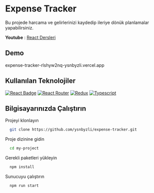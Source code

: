 # Expense Tracker

Bu projede harcama ve gelirlerinizi kaydedip ileriye dönük 
planlamalar yapabilirsiniz.

<b>Youtube</b> : [React Dersleri](https://www.youtube.com/watch?v=TQ_eyMlu7l0&list=PL8IHDq7oEkgHFrd0IW1JWoEoc9G2_eXTJ)

## Demo 
expense-tracker-rlshyw2nq-ysnbyzli.vercel.app

## Kullanılan Teknolojiler
[![React Badge](	https://img.shields.io/badge/React-20232A?style=for-the-badge&logo=react&logoColor=61DAFB)](https://tr.reactjs.org/) 
[![React Router](https://img.shields.io/badge/React_Router-CA4245?style=for-the-badge&logo=react-router&logoColor=white)](https://reactrouter.com/)
[![Redux](https://img.shields.io/badge/Redux-593D88?style=for-the-badge&logo=redux&logoColor=white)](https://redux.js.org/) 
[![Typescript](https://img.shields.io/badge/TypeScript-007ACC?style=for-the-badge&logo=typescript&logoColor=white)](https://www.typescriptlang.org/) 

## Bilgisayarınızda Çalıştırın

Projeyi klonlayın

```bash
  git clone https://github.com/ysnbyzli/expense-tracker.git
```

Proje dizinine gidin

```bash
  cd my-project
```

Gerekli paketleri yükleyin

```bash
  npm install
```

Sunucuyu çalıştırın

```bash
  npm run start
```